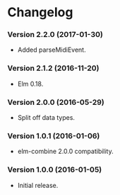 # Changelog

### Version 2.2.0  (2017-01-30)

* Added parseMidiEvent.

### Version 2.1.2  (2016-11-20)

* Elm 0.18.

### Version 2.0.0  (2016-05-29)

* Split off data types.

### Version 1.0.1  (2016-01-06)

* elm-combine 2.0.0 compatibility.

### Version 1.0.0  (2016-01-05)

* Initial release.